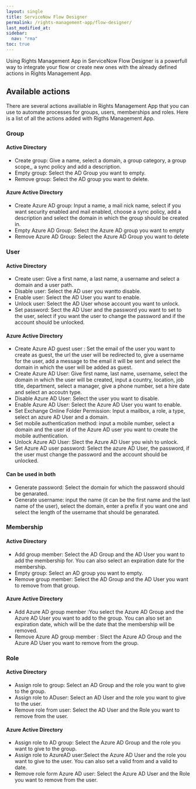 ```yaml
---
layout: single
title: ServiceNow Flow Designer
permalink: /rights-management-app/flow-designer/
last_modified_at: 
sidebar:
  nav: "rma"
toc: true
---
```


Using Rights Management App in ServiceNow Flow Designer is a powerfull way to integrate your flow or create new ones with the already defined actions in Rights Management App.

## Available actions 

There are several actions availiable in Rights Management App that you can use to automate processes for groups, users, memberships and roles. Here is a list of all the actions added with Rigths Management App.

### Group
#### Active Directory
- Create group: Give a name, select a domain, a group category, a group scope,, a sync policy and add a description.
- Empty group: Select the AD Group you want to empty.
- Remove group: Select the AD group you want to delete.
#### Azure Active Directory
- Create Azure AD group: Input a name, a mail nick name, select if you want security enabled and mail enabled, choose a sync policy, add a description and select the domain in which the group should be created in.
- Empty Azure AD Group: Select the Azure AD group you want to empty
- Remove Azure AD Group: Select the Azure AD Group you want to delete


### User
#### Active Directory
- Create user: Give a first name, a last name, a username and select a domain and a user path.
- Disable user: Select the AD user you wantto disable.
- Enable user: Select the AD User you want to enable.
- Unlock user: Select the AD User whose account you want to unlock.
- Set password: Sect the AD User and the password you want to set to the user, select if you want the user to change the password and if the account should be unlocked.
#### Azure Active Directory
- Create Azure AD guest user : Set the email of the user you want to create as guest, the url the user will be redirected to, give a username for the user, add a message to the email it will be sent and select the domain in which the user will be added as guest.
- Create Azure AD User: Give first name, last name, username, select the domain in which the user will be created, input a country, location, job title, department, select a manager, give a phone number, set a hire date and select an accoutn type. 
- Disable Azure AD User: Select the user you want to disable. 
- Enable Azure AD User: Select the Azure AD User you want to enable.
- Set Exchange Online Folder Permission: Input a mailbox, a role, a type, select an azure AD User and a domain.
- Set mobile authentication method: input a mobile number, select a domain and the user id of the Azure AD user you want to create the mobile authentication.
- Unlock Azure AD User: Slect the Azure AD User you wish to unlock.
- Set Azure AD user password: Select the azure AD User, the password, if the user must change the password and the account should be unlocked.
#### Can be used in both 
- Generate password: Select the domain for which the password should be genarated.
- Generate username: input the name (it can be the first name and the last name of the user), select the domain, enter a prefix if you want one and select the length of the username that should be genarated.

### Membership
#### Active Directory
- Add group member: Select the AD Group and the AD User you want to add the membership for. You can also select an expiration date for the membership.
- Empty group: Select an AD group you want to empty.
- Remove group member: Select the AD Group and the AD User you want to remove from that group.
#### Azure Active Directory
- Add Azure AD group member :You select the Azure AD Group and the Azure AD User you want to add to the group. You can also set an expiration date, which will be the date that the membership will be removed.
- Remove Azure AD group member : Slect the Azure AD Group and the Azure AD User you want to remove from the group.

### Role
#### Active Directory
- Assign role to group: Select an AD Group and the role you want to give to the group.
- Assign role to ADuser: Select an AD User and the role you want to give to the user.
- Remove role from user: Select the AD User and the Role you want to remove from the user.

#### Azure Active Directory
- Assign role to AD group: Select the Azure AD Group and the role you want to give to the group.
- Assign role to AzureAD user:Select the Azure AD User and the role you want to give to the user. You can also set a valid from and a valid to date.
- Remove role form Azure AD user: Select the Azure AD User and the Role you want to remove from the user.

